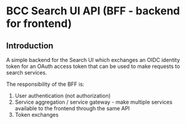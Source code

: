 # BCC Search UI API (BFF - backend for frontend)

## Introduction
A simple backend for the Search UI which exchanges an OIDC identity token for an OAuth access token that can be used to make requests to search services.

The responsibility of the BFF is:
1. User authentication (not authorization)
2. Service aggregation / service gateway - make multiple services available to the frontend through the same API
3. Token exchanges
